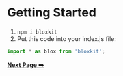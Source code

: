 # Getting Started

1. `npm i bloxkit`
2. Put this code into your index.js file:

```js
import * as blox from 'bloxkit';
```

 [**Next Page ➡️**](#)
